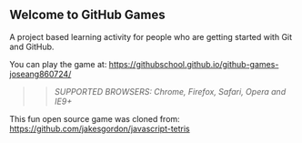 ## Welcome to GitHub Games

A project based learning activity for people who are getting started with Git and GitHub.

You can play the game at: https://githubschool.github.io/github-games-joseang860724/

>> _*SUPPORTED BROWSERS*: Chrome, Firefox, Safari, Opera and IE9+_

This fun open source game was cloned from: https://github.com/jakesgordon/javascript-tetris
